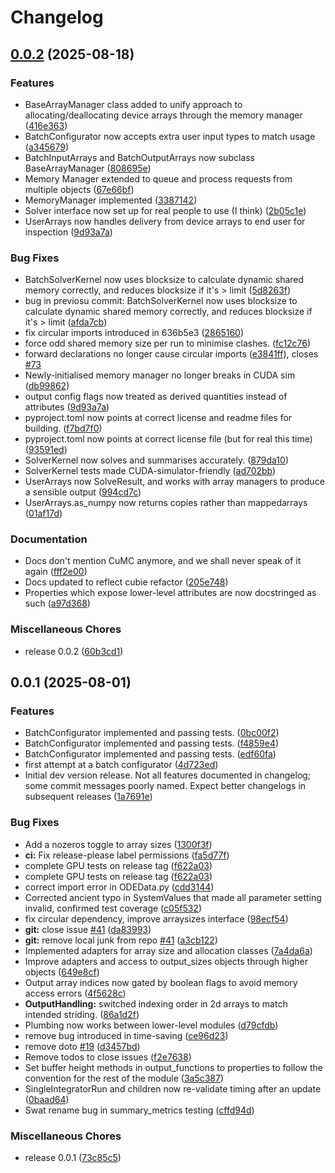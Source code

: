 # Changelog

## [0.0.2](https://github.com/ccam80/cubie/compare/v0.0.1...v0.0.2) (2025-08-18)


### Features

* BaseArrayManager class added to unify approach to allocating/deallocating device arrays through the memory manager ([416e363](https://github.com/ccam80/cubie/commit/416e3632085eaac507e596c22bafb34c22f107a2))
* BatchConfigurator now accepts extra user input types to match usage ([a345679](https://github.com/ccam80/cubie/commit/a3456797cbd37eb47a3d75b10b9d870fe6b22203))
* BatchInputArrays and BatchOutputArrays now subclass BaseArrayManager ([808695e](https://github.com/ccam80/cubie/commit/808695ed21eee0a777178babb2f181f6fc85afef))
* Memory Manager extended to queue and process requests from multiple objects ([67e66bf](https://github.com/ccam80/cubie/commit/67e66bfe82fc02258afcbb94d342621505632074))
* MemoryManager implemented ([3387142](https://github.com/ccam80/cubie/commit/3387142c7925c3ee76e60175bb1cddd0a1b87ce7))
* Solver interface now set up for real people to use (I think) ([2b05c1e](https://github.com/ccam80/cubie/commit/2b05c1eb1a590f7fcd99f4aa0d33171ea4f5de37))
* UserArrays now handles delivery from device arrays to end user for inspection ([9d93a7a](https://github.com/ccam80/cubie/commit/9d93a7a560500519b9cd500b70d082610fc9efc4))


### Bug Fixes

* BatchSolverKernel now uses blocksize to calculate dynamic shared memory correctly, and reduces blocksize if it's &gt; limit ([5d8263f](https://github.com/ccam80/cubie/commit/5d8263fd9aae11f6006f53bd349c44d169341405))
* bug in previosu commit: BatchSolverKernel now uses blocksize to calculate dynamic shared memory correctly, and reduces blocksize if it's &gt; limit ([afda7cb](https://github.com/ccam80/cubie/commit/afda7cbe7d72e2d3a0e0134dca1be49ca81dbe08))
* fix circular imports introduced in 636b5e3 ([2865160](https://github.com/ccam80/cubie/commit/2865160cc31fb7589cc75148dfbeaad88d78af37))
* force odd shared memory size per run to minimise clashes. ([fc12c76](https://github.com/ccam80/cubie/commit/fc12c768dbc7bd27bbd90b469dae8258c09149d9))
* forward declarations no longer cause circular imports ([e3841ff](https://github.com/ccam80/cubie/commit/e3841ffabdd745e1a5892417b19b7524a8d65f0a)), closes [#73](https://github.com/ccam80/cubie/issues/73)
* Newly-initialised memory manager no longer breaks in CUDA sim ([db99862](https://github.com/ccam80/cubie/commit/db99862da766224b1f1588fd15f41cb524dc40bc))
* output config flags now treated as derived quantities instead of attributes ([9d93a7a](https://github.com/ccam80/cubie/commit/9d93a7a560500519b9cd500b70d082610fc9efc4))
* pyproject.toml now points at correct license and readme files for building. ([f7bd7f0](https://github.com/ccam80/cubie/commit/f7bd7f00079c4e804cd92e9bfdcf18bd2089c42f))
* pyproject.toml now points at correct license file (but for real this time) ([93591ed](https://github.com/ccam80/cubie/commit/93591ed9c3c4465ff812b0402ec58c993d7cd63c))
* SolverKernel now solves and summarises accurately. ([879da10](https://github.com/ccam80/cubie/commit/879da1033c7e5318ea2633213d55501f9cb186f5))
* SolverKernel tests made CUDA-simulator-friendly ([ad702bb](https://github.com/ccam80/cubie/commit/ad702bb3a37f95e831723fc270978a5876316829))
* UserArrays now SolveResult, and works with array managers to produce a sensible output ([994cd7c](https://github.com/ccam80/cubie/commit/994cd7ccc6bcd53c1e02b73f7397d5fe0c4e1d65))
* UserArrays.as_numpy now returns copies rather than mappedarrays ([01af17d](https://github.com/ccam80/cubie/commit/01af17d493ceb74ac9b05468b929a7f6290cdd19))


### Documentation

* Docs don't mention CuMC anymore, and we shall never speak of it again ([fff2e00](https://github.com/ccam80/cubie/commit/fff2e0088168ac8106c50ff3d479cc49ccad4864))
* Docs updated to reflect cubie refactor ([205e748](https://github.com/ccam80/cubie/commit/205e7489360c458818904c4e2bd0860639d54acf))
* Properties which expose lower-level attributes are now docstringed as such ([a97d368](https://github.com/ccam80/cubie/commit/a97d368500ae618ae35ca0cce40ce54ebc98380b))


### Miscellaneous Chores

* release 0.0.2 ([60b3cd1](https://github.com/ccam80/cubie/commit/60b3cd1887078b2bbcb92ff0160bfc1222fddbd6))

## 0.0.1 (2025-08-01)


### Features

* BatchConfigurator implemented and passing tests. ([0bc00f2](https://github.com/ccam80/smc/commit/0bc00f22422238ac8fcfe68fc07691de07757945))
* BatchConfigurator implemented and passing tests. ([f4859e4](https://github.com/ccam80/smc/commit/f4859e448893f6a5738297cb9bca2a1987248fe9))
* BatchConfigurator implemented and passing tests. ([edf60fa](https://github.com/ccam80/smc/commit/edf60faf40febc0b652a7f18d8c79f7c72a8fe0a))
* first attempt at a batch configurator ([4d723ed](https://github.com/ccam80/smc/commit/4d723edb192159b97d999bd2e011d1c65d108b05))
* Initial dev version release. Not all features documented in changelog; some commit messages poorly named. Expect better changelogs in subsequent releases ([1a7691e](https://github.com/ccam80/smc/commit/1a7691e31352cd1e6ff66538c96caa223e2f364d))


### Bug Fixes

* Add a nozeros toggle to array sizes ([1300f3f](https://github.com/ccam80/smc/commit/1300f3f7285062bcda5ab7278ed0ab3cd2daa9de))
* **ci:** Fix release-please label permissions ([fa5d77f](https://github.com/ccam80/smc/commit/fa5d77f2292555475ec6e638cf11de0ccd90e45e))
* complete GPU tests on release tag ([f622a03](https://github.com/ccam80/smc/commit/f622a03e0445c6ae9088153c7a0811190eb81089))
* complete GPU tests on release tag ([f622a03](https://github.com/ccam80/smc/commit/f622a03e0445c6ae9088153c7a0811190eb81089))
* correct import error in ODEData.py ([cdd3144](https://github.com/ccam80/smc/commit/cdd3144e6a715284d6fc76f6670351f3f726607b))
* Corrected ancient typo in SystemValues that made all parameter setting invalid, confirmed test coverage ([c05f532](https://github.com/ccam80/smc/commit/c05f5326f4187c95c8c64cd0de68afa9ff193d96))
* fix circular dependency, improve arraysizes interface ([98ecf54](https://github.com/ccam80/smc/commit/98ecf54d0751491634d3fad39aa3a5331cdcf28f))
* **git:** close issue [#41](https://github.com/ccam80/smc/issues/41) ([da83993](https://github.com/ccam80/smc/commit/da83993e0997194fa3c569ab451868c53fe5a3c4))
* **git:** remove local junk from repo [#41](https://github.com/ccam80/smc/issues/41) ([a3cb122](https://github.com/ccam80/smc/commit/a3cb1224cb61a2da412b544512dcf5a5f9acf116))
* Implemented adapters for array size and allocation classes ([7a4da6a](https://github.com/ccam80/smc/commit/7a4da6a4f6a3c586e2024c29c5a924c4328c006a))
* Improve adapters and access to output_sizes objects through higher objects ([649e8cf](https://github.com/ccam80/smc/commit/649e8cf8e94e10dce28e67bcad303e46cb98efc0))
* Output array indices now gated by boolean flags to avoid memory access errors ([4f5628c](https://github.com/ccam80/smc/commit/4f5628ce3fad9e57c6a03bcde65a032bc7b27428))
* **OutputHandling:** switched indexing order in 2d arrays to match intended striding. ([86a1d2f](https://github.com/ccam80/smc/commit/86a1d2f5f7622b51f302c56e330b51a7293c542f))
* Plumbing now works between lower-level modules ([d79cfdb](https://github.com/ccam80/smc/commit/d79cfdb0817f6c1e8aa9977c2a6a5af6854e4b7a))
* remove bug introduced in time-saving ([ce96d23](https://github.com/ccam80/smc/commit/ce96d236b6cf5b8c7d87f3a1a4cc24a50cfa2ad4))
* remove doto [#19](https://github.com/ccam80/smc/issues/19) ([d3457bd](https://github.com/ccam80/smc/commit/d3457bd23d17f030840ee690601151e289ccf152))
* Remove todos to close issues ([f2e7638](https://github.com/ccam80/smc/commit/f2e76384e407c1d7ac8c2a36e80916b9c79bd3b3))
* Set buffer height methods in output_functions to properties to follow the convention for the rest of the module ([3a5c387](https://github.com/ccam80/smc/commit/3a5c387e1414b56b2cfb0d4e1fd0e19ba82769bd))
* SingleIntegratorRun and children now re-validate timing after an update ([0baad64](https://github.com/ccam80/smc/commit/0baad6433925af427a9f3b60cee4df71121c7e4d))
* Swat rename bug in summary_metrics testing ([cffd94d](https://github.com/ccam80/smc/commit/cffd94df0da154d8d85b11026b9fb53a59826bb8))


### Miscellaneous Chores

* release 0.0.1 ([73c85c5](https://github.com/ccam80/smc/commit/73c85c50c3c2991b2ae1e9237caf1aa2fd15316b))
